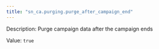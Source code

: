```yaml
---
title: "sn_ca.purging.purge_after_campaign_end"
---
```


Description: Purge campaign data after the campaign ends

Value: `true`